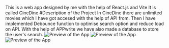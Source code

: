 This is a web app designed by me with the help of React.js and Vite
It is called CineDine
#Description of the Project
In CineDine there are unlimited movies which I have got accesed with the help of API from. Then I have implemented Debounce function to optimise search option and reduce load on API.
With the help of APPwrite we have also made a database to store the user's search.
![Preview of the App](./assets/db.png)
![Preview of the App](./assets/trending.png)
![Preview of the App](./assets/search.png)
